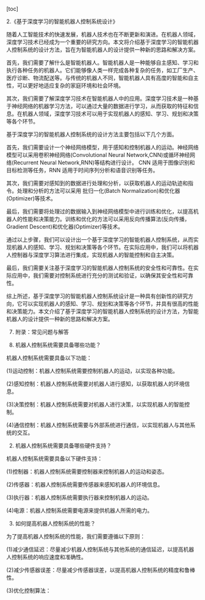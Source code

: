 
[toc]                    
                
                
2.《基于深度学习的智能机器人控制系统设计》

随着人工智能技术的快速发展，机器人技术也在不断更新和演进。在机器人领域，深度学习技术已经成为一个重要的研究方向。本文将介绍基于深度学习的智能机器人控制系统的设计方法，旨在为智能机器人的设计提供一种新的思路和解决方案。

首先，我们需要了解什么是智能机器人。智能机器人是一种能够自主感知、学习和执行各种任务的机器人。它们能够像人类一样完成各种复杂的任务，如工厂生产、医疗诊断、物流配送等。与传统的机器人不同，智能机器人具有高度的智能和自主性，可以更好地适应复杂的家庭环境和社会环境。

其次，我们需要了解深度学习技术在智能机器人中的应用。深度学习技术是一种基于神经网络的机器学习方法，可以通过大量的数据进行学习，从而获取的特征和信息。在机器人领域，深度学习技术可以用于实现机器人的感知、学习、规划和决策等各个环节。

基于深度学习的智能机器人控制系统的设计方法主要包括以下几个方面。

首先，我们需要设计一个神经网络模型，用于感知和控制机器人的运动。神经网络模型可以采用卷积神经网络(Convolutional Neural Network,CNN)或循环神经网络(Recurrent Neural Network,RNN)等结构进行设计。 CNN 适用于图像识别和目标检测等任务，RNN 适用于时间序列分析和语音识别等任务。

其次，我们需要对感知到的数据进行处理和分析，以获取机器人的运动轨迹和指令。处理和分析的方法可以采用 批归一化(Batch Normalization)和优化器(Optimizer)等技术。

最后，我们需要将处理过的数据输入到神经网络模型中进行训练和优化，以提高机器人的性能和决策能力。训练和优化的方法可以采用反向传播算法(反向传播，Gradient Descent)和优化器(Optimizer)等技术。

通过以上步骤，我们可以设计出一个基于深度学习的智能机器人控制系统，从而实现机器人的感知、学习、规划和决策等各个环节。在实际应用中，我们可以将机器人控制器与深度学习算法进行集成，实现机器人的智能控制和自主决策。

最后，我们需要关注基于深度学习的智能机器人控制系统的安全性和可靠性。在实际应用中，我们需要对控制系统进行充分的测试和验证，以确保其安全性和可靠性。

综上所述，基于深度学习的智能机器人控制系统设计是一种具有创新性的研究方向，它可以实现机器人的感知、学习、规划和决策等各个环节，并具有很高的性能和决策能力。本文介绍了基于深度学习的智能机器人控制系统的设计方法，为智能机器人的设计提供一种新的思路和解决方案。

7. 附录：常见问题与解答

1. 机器人控制系统需要具备哪些功能？

机器人控制系统需要具备以下功能：

(1)运动控制：机器人控制系统需要控制机器人的运动，以实现各种功能。

(2)感知控制：机器人控制系统需要对机器人进行感知，以获取机器人的环境信息。

(3)决策控制：机器人控制系统需要对机器人进行决策，以实现机器人的智能控制。

(4)通信控制：机器人控制系统需要与外部系统进行通信，以实现机器人与其他系统的交互。

2. 机器人控制系统需要具备哪些硬件支持？

机器人控制系统需要具备以下硬件支持：

(1)控制器：机器人控制系统需要控制器来控制机器人的运动和姿态。

(2)传感器：机器人控制系统需要传感器来感知机器人的环境信息。

(3)执行器：机器人控制系统需要执行器来控制机器人的运动。

(4)电源：机器人控制系统需要电源来提供机器人所需的电力。

3. 如何提高机器人控制系统的性能？

为了提高机器人控制系统的性能，我们需要遵循以下原则：

(1)减少通信延迟：尽量减少机器人控制系统与其他系统的通信延迟，以提高机器人控制系统的响应速度和准确性。

(2)减少传感器误差：尽量减少传感器误差，以提高机器人控制系统的精度和鲁棒性。

(3)优化控制算法：

